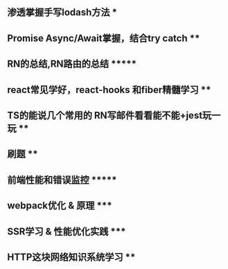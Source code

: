 
## 渗透掌握手写lodash方法 *

## Promise Async/Await掌握，结合try catch **

## RN的总结,RN路由的总结 *****

## react常见学好，react-hooks 和fiber精髓学习 **

## TS的能说几个常用的 RN写邮件看看能不能+jest玩一玩 **

## 刷题 **

## 前端性能和错误监控 *****

## webpack优化 & 原理 ***

## SSR学习 & 性能优化实践 ***

## HTTP这块网络知识系统学习 **